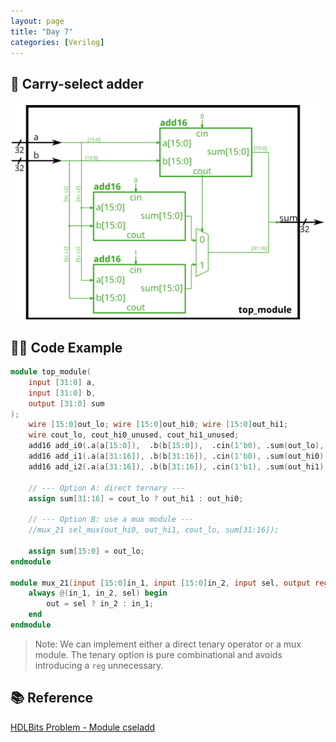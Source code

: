 ```yaml
---
layout: page
title: "Day 7"
categories: [Verilog]
---
```


## 📌 Carry-select adder
![alt text](../assets/Module_cseladd.png)

## 🧑‍💻 Code Example
```verilog
module top_module(
    input [31:0] a,
    input [31:0] b,
    output [31:0] sum
);
    wire [15:0]out_lo; wire [15:0]out_hi0; wire [15:0]out_hi1; 
    wire cout_lo, cout_hi0_unused, cout_hi1_unused;
    add16 add_i0(.a(a[15:0]),  .b(b[15:0]),  .cin(1'b0), .sum(out_lo), .cout(cout_lo));
    add16 add_i1(.a(a[31:16]), .b(b[31:16]), .cin(1'b0), .sum(out_hi0), .cout(cout_hi0_unused));
    add16 add_i2(.a(a[31:16]), .b(b[31:16]), .cin(1'b1), .sum(out_hi1), .cout(cout_hi1_unused));

    // --- Option A: direct ternary ---
    assign sum[31:16] = cout_lo ? out_hi1 : out_hi0;

    // --- Option B: use a mux module ---
    //mux_21 sel_mux(out_hi0, out_hi1, cout_lo, sum[31:16]);

    assign sum[15:0] = out_lo;
endmodule

module mux_21(input [15:0]in_1, input [15:0]in_2, input sel, output reg [15:0]out);
    always @(in_1, in_2, sel) begin
        out = sel ? in_2 : in_1;
    end 
endmodule
```
> Note: We can implement either a direct tenary operator or a mux module. The tenary option is pure combinational and avoids introducing a ```reg``` unnecessary.

## 📚 Reference
[HDLBits Problem - Module cseladd](https://hdlbits.01xz.net/wiki/Module_cseladd)
